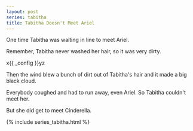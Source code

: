 ```yaml
---
layout: post
series: tabitha
title: Tabitha Doesn't Meet Ariel
---
```

One time Tabitha was waiting in line to meet Ariel.

Remember, Tabitha never washed her hair, so it was very dirty.

x{{ _config }}yz

Then the wind blew a bunch of dirt out of Tabitha's hair and it made a big black cloud.

Everybody coughed and had to run away, even Ariel. So Tabitha couldn't meet her.

But she did get to meet Cinderella.

{% include series_tabitha.html %}
